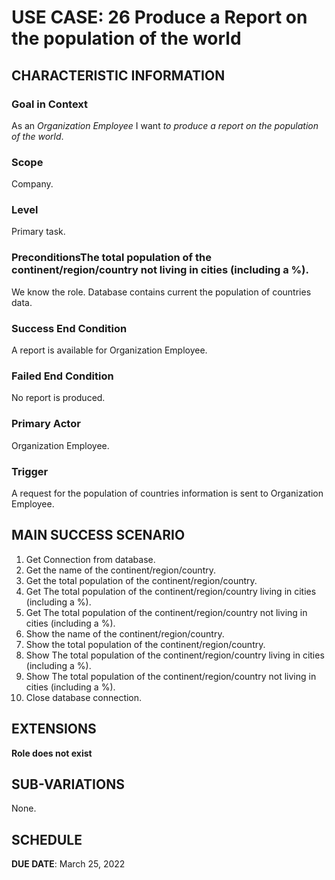 # USE CASE: 26 Produce a Report on the population of the world
## CHARACTERISTIC INFORMATION

### Goal in Context

As an *Organization Employee* I want *to produce a report on the population of the world*.

### Scope

Company.

### Level

Primary task.

### PreconditionsThe total population of the continent/region/country not living in cities (including a %).

We know the role.  Database contains current the population of countries data.

### Success End Condition

A report is available for Organization Employee.

### Failed End Condition

No report is produced.

### Primary Actor

Organization Employee.

### Trigger

A request for the population of countries information is sent to Organization Employee.

## MAIN SUCCESS SCENARIO

1. Get Connection from database.
2. Get the name of the continent/region/country.
3. Get the total population of the continent/region/country.
4. Get The total population of the continent/region/country living in cities (including a %).
5. Get The total population of the continent/region/country not living in cities (including a %).
6. Show the name of the continent/region/country.
3. Show the total population of the continent/region/country.
4. Show The total population of the continent/region/country living in cities (including a %).
5. Show The total population of the continent/region/country not living in cities (including a %).
7. Close database connection.

## EXTENSIONS

**Role does not exist**

## SUB-VARIATIONS

None.

## SCHEDULE

**DUE DATE**: March 25, 2022
